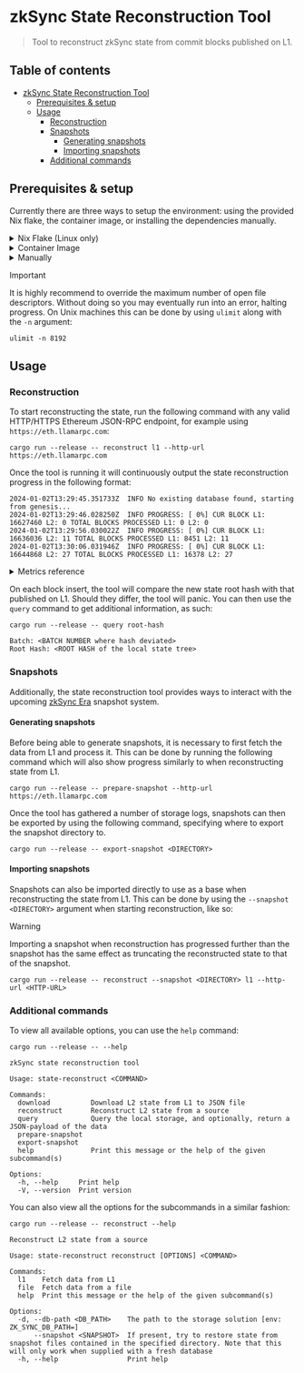 # zkSync State Reconstruction Tool

> Tool to reconstruct zkSync state from commit blocks published on L1.

## Table of contents

<!--toc:start-->
- [zkSync State Reconstruction Tool](#zksync-state-reconstruction-tool)
  - [Prerequisites & setup](#prerequisites--setup)
  - [Usage](#usage)
    - [Reconstruction](#reconstruction)
    - [Snapshots](#snapshots)
      - [Generating snapshots](#generating-snapshots)
      - [Importing snapshots](#importing-snapshots)
    - [Additional commands](#additional-commands)
<!--toc:end-->

## Prerequisites & setup

Currently there are three ways to setup the environment: using the provided Nix flake, the container image, or installing the dependencies manually.

<details>
<summary>Nix Flake (Linux only)</summary>

To use the supplied Nix development environment you need to have Nix installed, This can be done by following the official instructions <a href="https://nixos.org/download.html">here</a>.   <br><br>

Once Nix is installed, the development environment can be activated via the following command:

```nix
nix develop --experimental-features 'nix-command flakes'
```

If you instead want to permanently enable the experimental flakes feature, you can do so by following the instructions detailed <a href="https://nixos.wiki/wiki/Flakes">here</a>. The environment can then be activated via:

```nix
nix develop
```

</details>

<details>
<summary>Container Image</summary>
To build the container image, use:
<br><br>

```fish
podman build -t state-reconstruction:latest .
```

And, to run it with `podman`, please use:

```fish
podman run -it state-reconstruction:latest
```

</details>

<details>
<summary>Manually</summary>
This tool is written in nightly Rust; you can install Rust by following the official instructions <a href="https://www.rust-lang.org/learn/get-started">here</a>, and then running the following command to switch to the nightly toolchain:
<br><br>

```fish
rustup toolchain install nightly
```

You also need to have `protobuf`, version `3.20` or above, installed and accessible via `PATH`. Use your preferred package manager to do this. For example, using brew:

```fish
brew install protobuf
```

</details>

> [!IMPORTANT]
> It is highly recommend to override the maximum number of open file descriptors. Without doing so you may eventually run into an error, halting progress. On Unix machines this can be done by using `ulimit` along with the `-n` argument:
>
> ```fish
> ulimit -n 8192
> ```

## Usage

### Reconstruction

To start reconstructing the state, run the following command with any valid HTTP/HTTPS Ethereum JSON-RPC endpoint, for example using `https://eth.llamarpc.com`:

```fish
cargo run --release -- reconstruct l1 --http-url https://eth.llamarpc.com
```

Once the tool is running it will continuously output the state reconstruction progress in the following format:

```fish
2024-01-02T13:29:45.351733Z  INFO No existing database found, starting from genesis...
2024-01-02T13:29:46.028250Z  INFO PROGRESS: [ 0%] CUR BLOCK L1: 16627460 L2: 0 TOTAL BLOCKS PROCESSED L1: 0 L2: 0
2024-01-02T13:29:56.030022Z  INFO PROGRESS: [ 0%] CUR BLOCK L1: 16636036 L2: 11 TOTAL BLOCKS PROCESSED L1: 8451 L2: 11
2024-01-02T13:30:06.031946Z  INFO PROGRESS: [ 0%] CUR BLOCK L1: 16644868 L2: 27 TOTAL BLOCKS PROCESSED L1: 16378 L2: 27
```

<details>
<summary>Metrics reference</summary>

- `CUR BLOCK`: The last block height that was processed.
- `TOTAL BLOCKS PROCESSED`: The total number of blocks that has been processed since starting.

</details>

On each block insert, the tool will compare the new state root hash with that published on L1. Should they differ, the tool will panic. You can then use the `query` command to get additional information, as such:

```fish
cargo run --release -- query root-hash

Batch: <BATCH NUMBER where hash deviated>
Root Hash: <ROOT HASH of the local state tree>
```

### Snapshots

Additionally, the state reconstruction tool provides ways to interact with the upcoming [zkSync Era](https://github.com/matter-labs/zksync-era) snapshot system.

#### Generating snapshots

Before being able to generate snapshots, it is necessary to first fetch the data from L1 and process it. This can be done by running the following command which will also show progress similarly to when reconstructing state from L1.

```fish
cargo run --release -- prepare-snapshot --http-url https://eth.llamarpc.com
```

Once the tool has gathered a number of storage logs, snapshots can then be exported by using the following command, specifying where to export the snapshot directory to.

```fish
cargo run --release -- export-snapshot <DIRECTORY>
```

#### Importing snapshots

Snapshots can also be imported directly to use as a base when reconstructing the state from L1. This can be done by using the `--snapshot <DIRECTORY>` argument when starting reconstruction, like so:

> [!WARNING]
> Importing a snapshot when reconstruction has progressed further than the snapshot has the same effect as truncating the reconstructed state to that of the snapshot.

```fish
cargo run --release -- reconstruct --snapshot <DIRECTORY> l1 --http-url <HTTP-URL>
```

### Additional commands

To view all available options, you can use the `help` command:

```fish
cargo run --release -- --help

zkSync state reconstruction tool

Usage: state-reconstruct <COMMAND>

Commands:
  download          Download L2 state from L1 to JSON file
  reconstruct       Reconstruct L2 state from a source
  query             Query the local storage, and optionally, return a JSON-payload of the data
  prepare-snapshot
  export-snapshot
  help              Print this message or the help of the given subcommand(s)

Options:
  -h, --help     Print help
  -V, --version  Print version
```

You can also view all the options for the subcommands in a similar fashion:

```fish
cargo run --release -- reconstruct --help

Reconstruct L2 state from a source

Usage: state-reconstruct reconstruct [OPTIONS] <COMMAND>

Commands:
  l1    Fetch data from L1
  file  Fetch data from a file
  help  Print this message or the help of the given subcommand(s)

Options:
  -d, --db-path <DB_PATH>    The path to the storage solution [env: ZK_SYNC_DB_PATH=]
      --snapshot <SNAPSHOT>  If present, try to restore state from snapshot files contained in the specified directory. Note that this will only work when supplied with a fresh database
  -h, --help                 Print help
```

